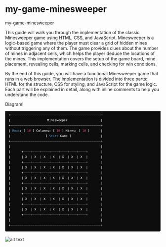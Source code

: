 # my-game-minesweeper
my-game-minesweeper

This guide will walk you through the implementation of the classic Minesweeper game using HTML, CSS, and JavaScript. Minesweeper is a logic-based game where the player must clear a grid of hidden mines without triggering any of them. The game provides clues about the number of mines in adjacent cells, which helps the player deduce the locations of the mines. This implementation covers the setup of the game board, mine placement, revealing cells, marking cells, and checking for win conditions.

By the end of this guide, you will have a functional Minesweeper game that runs in a web browser. The implementation is divided into three parts: HTML for the structure, CSS for styling, and JavaScript for the game logic. Each part will be explained in detail, along with inline comments to help you understand the code.

Diagram!

![alt text](image.png)

![alt text](<Screenshot 2024-08-06 at 9.37.05 AM.png>)